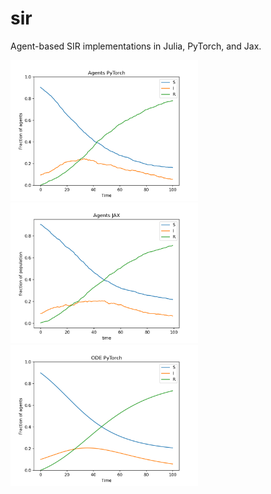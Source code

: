 # sir
Agent-based SIR implementations in Julia, PyTorch, and Jax.

<p float="left">
  <img src="./sir_agents_torch.png" width="300" />
  <img src="./sir_jax.png" width="300" /> 
  <img src="./sir_ode_torch.png" width="300" />
</p>